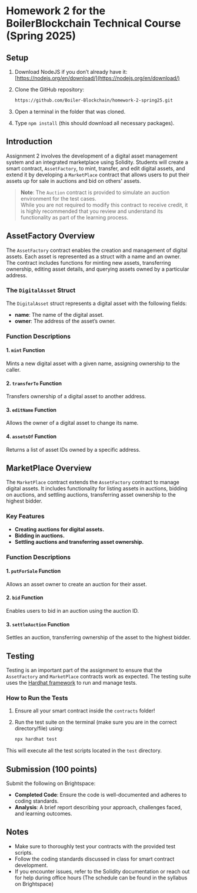 # Homework 2 for the BoilerBlockchain Technical Course (Spring 2025)

## Setup

1. Download NodeJS if you don’t already have it: [https://nodejs.org/en/download/](https://nodejs.org/en/download/)
2. Clone the GitHub repository:

   ```bash
   https://github.com/Boiler-Blockchain/homework-2-spring25.git
   ```
3. Open a terminal in the folder that was cloned.
4. Type `npm install` (this should download all necessary packages).

## Introduction

Assignment 2 involves the development of a digital asset management system and an integrated marketplace using Solidity. Students will create a smart contract, `AssetFactory`, to mint, transfer, and edit digital assets, and extend it by developing a `MarketPlace` contract that allows users to put their assets up for sale in auctions and bid on others' assets.

> **Note**: The `Auction` contract is provided to simulate an auction environment for the test cases.  
> While you are not required to modify this contract to receive credit, it is highly recommended that you review and understand its functionality as part of the learning process.

## AssetFactory Overview

The `AssetFactory` contract enables the creation and management of digital assets. Each asset is represented as a struct with a name and an owner. The contract includes functions for minting new assets, transferring ownership, editing asset details, and querying assets owned by a particular address.

### The `DigitalAsset` Struct

The `DigitalAsset` struct represents a digital asset with the following fields:
- **name**: The name of the digital asset.
- **owner**: The address of the asset’s owner.

### Function Descriptions

#### 1. `mint` Function
Mints a new digital asset with a given name, assigning ownership to the caller.

#### 2. `transferTo` Function
Transfers ownership of a digital asset to another address.

#### 3. `editName` Function
Allows the owner of a digital asset to change its name.

#### 4. `assetsOf` Function
Returns a list of asset IDs owned by a specific address.

## MarketPlace Overview

The `MarketPlace` contract extends the `AssetFactory` contract to manage digital assets. It includes functionality for listing assets in auctions, bidding on auctions, and settling auctions, transferring asset ownership to the highest bidder.

### Key Features

- **Creating auctions for digital assets.**
- **Bidding in auctions.**
- **Settling auctions and transferring asset ownership.**

### Function Descriptions

#### 1. `putForSale` Function
Allows an asset owner to create an auction for their asset.

#### 2. `bid` Function
Enables users to bid in an auction using the auction ID.

#### 3. `settleAuction` Function
Settles an auction, transferring ownership of the asset to the highest bidder.

## Testing

Testing is an important part of the assignment to ensure that the `AssetFactory` and `MarketPlace` contracts work as expected. The testing suite uses the [Hardhat framework](https://hardhat.org/) to run and manage tests.

### How to Run the Tests
1. Ensure all your smart contract inside the `contracts` folder!

2. Run the test suite on the terminal (make sure you are in the correct directory/file) using:
   ```bash
   npx hardhat test
   ```

This will execute all the test scripts located in the `test` directory.

## Submission (100 points)

Submit the following on Brightspace:

- **Completed Code**: Ensure the code is well-documented and adheres to coding standards.
- **Analysis**: A brief report describing your approach, challenges faced, and learning outcomes.

## Notes

- Make sure to thoroughly test your contracts with the provided test scripts.
- Follow the coding standards discussed in class for smart contract development.
- If you encounter issues, refer to the Solidity documentation or reach out for help during office hours (The schedule can be found in the syllabus on Brightspace)
